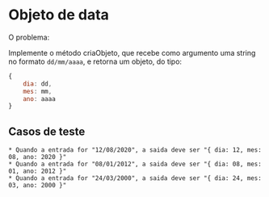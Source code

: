 # Objeto de data

O problema:

Implemente o método criaObjeto, que recebe como argumento uma string no formato `dd/mm/aaaa`, e retorna um objeto, do tipo:

```javascript
{
    dia: dd,
    mes: mm,
    ano: aaaa
}
```

## Casos de teste

    * Quando a entrada for "12/08/2020", a saida deve ser "{ dia: 12, mes: 08, ano: 2020 }"
    * Quando a entrada for "08/01/2012", a saida deve ser "{ dia: 08, mes: 01, ano: 2012 }"
    * Quando a entrada for "24/03/2000", a saida deve ser "{ dia: 24, mes: 03, ano: 2000 }"

